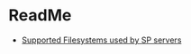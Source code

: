 # ReadMe

- [Supported Filesystems used by SP servers](https://www.ibm.com/support/pages/node/263729)
